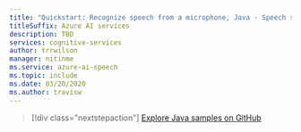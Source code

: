 ```yaml
---
title: "Quickstart: Recognize speech from a microphone, Java - Speech service"
titleSuffix: Azure AI services
description: TBD
services: cognitive-services
author: trrwilson
manager: nitinme
ms.service: azure-ai-speech
ms.topic: include
ms.date: 03/20/2020
ms.author: travisw
---
```


> [!div class="nextstepaction"]
> [Explore Java samples on GitHub](https://aka.ms/speech/github-java)
